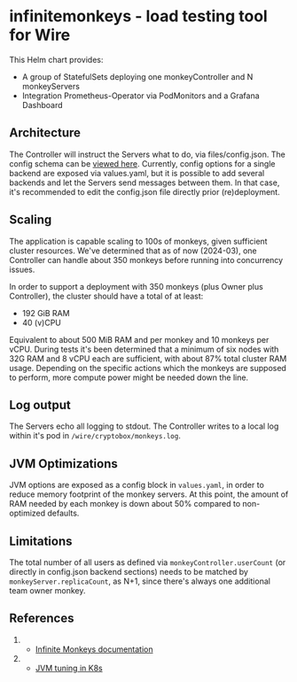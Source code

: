 # infinitemonkeys - load testing tool for Wire

This Helm chart provides:

- A group of StatefulSets deploying one monkeyController and N monkeyServers
- Integration Prometheus-Operator via PodMonitors and a Grafana Dashboard

## Architecture

The Controller will instruct the Servers what to do, via files/config.json.
The config schema can be [viewed here](https://github.com/wireapp/kalium/blob/develop/monkeys/schema.json).
Currently, config options for a single backend are exposed via values.yaml, but it is possible
to add several backends and let the Servers send messages between them. In that case, it's recommended to edit
the config.json file directly prior (re)deployment.


## Scaling

The application is capable scaling to 100s of monkeys, given sufficient cluster resources. We've determined
that as of now (2024-03), one Controller can handle about 350 monkeys before running into concurrency issues.

In order to support a deployment with 350 monkeys (plus Owner plus Controller), the cluster should have a total of at least:

 * 192 GiB RAM
 * 40 (v)CPU

Equivalent to about 500 MiB RAM and per monkey and 10 monkeys per vCPU. During tests it's been determined that
a minimum of six nodes with 32G RAM and 8 vCPU each are sufficient, with about 87% total cluster RAM usage.
Depending on the specific actions which the monkeys are supposed to perform, more compute power might be needed down the line.


## Log output

The Servers echo all logging to stdout. The Controller writes to a local log within it's pod in `/wire/cryptobox/monkeys.log`.


## JVM Optimizations

JVM options are exposed as a config block in `values.yaml`, in order to reduce memory footprint of the monkey servers.
At this point, the amount of RAM needed by each monkey is down about 50% compared to non-optimized defaults.


## Limitations

The total number of all users as defined via `monkeyController.userCount` (or directly in config.json backend sections) needs
to be matched by `monkeyServer.replicaCount`, as N+1, since there's always one additional team owner monkey.


## References

1. - [Infinite Monkeys documentation](https://wearezeta.atlassian.net/wiki/spaces/ENGINEERIN/pages/878182477/Infinite+Monkeys+IM)
2. - [JVM tuning in K8s](https://www.padok.fr/en/blog/jvm-oom)
